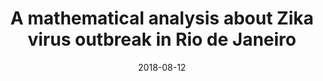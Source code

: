 ---
title: "A mathematical analysis about Zika virus outbreak in Rio de Janeiro"
authors: "E. Dantas, M. Tosin, J. Peterson, V. Lopes, and A. Cunha Jr"
journal: "Journal of Computational Interdisciplinary Sciences"
year: "2018"
volume: "9"
pages: "135"
doi: 
pdf: 
arxiv: 
hal: "https://hal.archives-ouvertes.fr/hal-01471302"
image: "GraphicalAbstract_Paper_2018_JCIS.png"
layout: none
date: 2018-08-12
collection: publications
category: manuscripts
permalink: /publications/JournalPaper_2018_JCIS_v9_pp135
---